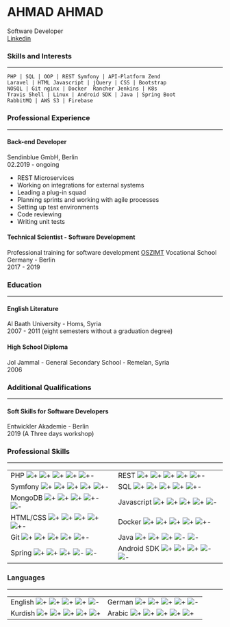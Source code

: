 # AHMAD AHMAD
Software Developer \
[Linkedin](https://www.linkedin.com/in/ahmadzano/)

### Skills and Interests

---
```angular2html
PHP | SQL | OOP | REST Symfony | API-Platform Zend
Laravel | HTML Javascript | jQuery | CSS | Bootstrap
NOSQL | Git nginx | Docker  Rancher Jenkins | K8s 
Travis Shell | Linux | Android SDK | Java | Spring Boot
RabbitMQ | AWS S3 | Firebase
```


### Professional Experience

---
#### Back-end Developer
Sendinblue GmbH, Berlin \
02.2019 - ongoing

- REST Microservices
- Working on integrations for external systems
- Leading a plug-in squad
- Planning sprints and working with agile processes
- Setting up test environments
- Code reviewing
- Writing unit tests

#### Technical Scientist - Software Development
Professional training for software development [OSZIMT](https://www.oszimt.de) Vocational School \
Germany - Berlin \
2017 - 2019


### Education 

---
#### English Literature
Al Baath University - Homs, Syria \
2007 - 2011 (eight semesters without a graduation degree)

#### High School Diploma
Jol Jammal - General Secondary School - Remelan, Syria \
2006

### Additional Qualifications

---
#### Soft Skills for Software Developers
Entwickler Akademie - Berlin\
2019 (A Three days workshop)


### Professional Skills

---

|                                                                                                                                                                                                                                                                                                                                           |                                                                                                                                                                                                                                                                                                                                         | 
|:------------------------------------------------------------------------------------------------------------------------------------------------------------------------------------------------------------------------------------------------------------------------------------------------------------------------------------------|:----------------------------------------------------------------------------------------------------------------------------------------------------------------------------------------------------------------------------------------------------------------------------------------------------------------------------------------|
| PHP ![+](https://icons.getbootstrap.com/assets/icons/star-fill.svg) ![+](https://icons.getbootstrap.com/assets/icons/star-fill.svg) ![+](https://icons.getbootstrap.com/assets/icons/star-fill.svg) ![+](https://icons.getbootstrap.com/assets/icons/star-fill.svg) ![+-](https://icons.getbootstrap.com/assets/icons/star-half.svg)      | REST  ![+](https://icons.getbootstrap.com/assets/icons/star-fill.svg) ![+](https://icons.getbootstrap.com/assets/icons/star-fill.svg) ![+](https://icons.getbootstrap.com/assets/icons/star-fill.svg) ![+](https://icons.getbootstrap.com/assets/icons/star-fill.svg) ![+-](https://icons.getbootstrap.com/assets/icons/star-half.svg)  |
| Symfony ![+](https://icons.getbootstrap.com/assets/icons/star-fill.svg) ![+](https://icons.getbootstrap.com/assets/icons/star-fill.svg) ![+](https://icons.getbootstrap.com/assets/icons/star-fill.svg) ![+](https://icons.getbootstrap.com/assets/icons/star-fill.svg) ![+-](https://icons.getbootstrap.com/assets/icons/star-half.svg)  | SQL  ![+](https://icons.getbootstrap.com/assets/icons/star-fill.svg) ![+](https://icons.getbootstrap.com/assets/icons/star-fill.svg) ![+](https://icons.getbootstrap.com/assets/icons/star-fill.svg) ![+](https://icons.getbootstrap.com/assets/icons/star-fill.svg) ![+-](https://icons.getbootstrap.com/assets/icons/star-half.svg)   |
| MongoDB ![+](https://icons.getbootstrap.com/assets/icons/star-fill.svg) ![+](https://icons.getbootstrap.com/assets/icons/star-fill.svg) ![+](https://icons.getbootstrap.com/assets/icons/star-fill.svg) ![+-](https://icons.getbootstrap.com/assets/icons/star-half.svg) ![-](https://icons.getbootstrap.com/assets/icons/star.svg)       | Javascript ![+](https://icons.getbootstrap.com/assets/icons/star-fill.svg) ![+](https://icons.getbootstrap.com/assets/icons/star-fill.svg) ![+](https://icons.getbootstrap.com/assets/icons/star-fill.svg) ![+](https://icons.getbootstrap.com/assets/icons/star-fill.svg) ![-](https://icons.getbootstrap.com/assets/icons/star.svg)   |
| HTML/CSS ![+](https://icons.getbootstrap.com/assets/icons/star-fill.svg) ![+](https://icons.getbootstrap.com/assets/icons/star-fill.svg) ![+](https://icons.getbootstrap.com/assets/icons/star-fill.svg) ![+](https://icons.getbootstrap.com/assets/icons/star-fill.svg) ![+-](https://icons.getbootstrap.com/assets/icons/star-half.svg) | Docker ![+](https://icons.getbootstrap.com/assets/icons/star-fill.svg) ![+](https://icons.getbootstrap.com/assets/icons/star-fill.svg) ![+](https://icons.getbootstrap.com/assets/icons/star-fill.svg) ![+](https://icons.getbootstrap.com/assets/icons/star-fill.svg) ![+-](https://icons.getbootstrap.com/assets/icons/star-half.svg) |
| Git ![+](https://icons.getbootstrap.com/assets/icons/star-fill.svg) ![+](https://icons.getbootstrap.com/assets/icons/star-fill.svg) ![+](https://icons.getbootstrap.com/assets/icons/star-fill.svg) ![+](https://icons.getbootstrap.com/assets/icons/star-fill.svg) ![+-](https://icons.getbootstrap.com/assets/icons/star-half.svg)      | Java ![+](https://icons.getbootstrap.com/assets/icons/star-fill.svg) ![+](https://icons.getbootstrap.com/assets/icons/star-fill.svg) ![+](https://icons.getbootstrap.com/assets/icons/star-fill.svg) ![-](https://icons.getbootstrap.com/assets/icons/star.svg) ![-](https://icons.getbootstrap.com/assets/icons/star.svg)              |
| Spring ![+](https://icons.getbootstrap.com/assets/icons/star-fill.svg) ![+](https://icons.getbootstrap.com/assets/icons/star-fill.svg) ![+](https://icons.getbootstrap.com/assets/icons/star-fill.svg) ![-](https://icons.getbootstrap.com/assets/icons/star.svg) ![-](https://icons.getbootstrap.com/assets/icons/star.svg)              | Android SDK ![+](https://icons.getbootstrap.com/assets/icons/star-fill.svg) ![+](https://icons.getbootstrap.com/assets/icons/star-fill.svg) ![+](https://icons.getbootstrap.com/assets/icons/star-fill.svg) ![-](https://icons.getbootstrap.com/assets/icons/star.svg) ![-](https://icons.getbootstrap.com/assets/icons/star.svg)       |

### Languages

---

|                                                                                                                                                                                                                                                                                                                                           |                                                                                                                                                                                                                                                                                                                                        | 
|:------------------------------------------------------------------------------------------------------------------------------------------------------------------------------------------------------------------------------------------------------------------------------------------------------------------------------------------|:---------------------------------------------------------------------------------------------------------------------------------------------------------------------------------------------------------------------------------------------------------------------------------------------------------------------------------------|
| English ![+](https://icons.getbootstrap.com/assets/icons/star-fill.svg) ![+](https://icons.getbootstrap.com/assets/icons/star-fill.svg) ![+](https://icons.getbootstrap.com/assets/icons/star-fill.svg) ![+](https://icons.getbootstrap.com/assets/icons/star-fill.svg) ![-](https://icons.getbootstrap.com/assets/icons/star.svg)        | German ![+](https://icons.getbootstrap.com/assets/icons/star-fill.svg) ![+](https://icons.getbootstrap.com/assets/icons/star-fill.svg) ![+](https://icons.getbootstrap.com/assets/icons/star-fill.svg) ![+](https://icons.getbootstrap.com/assets/icons/star-fill.svg) ![-](https://icons.getbootstrap.com/assets/icons/star.svg)      |
| Kurdish ![+](https://icons.getbootstrap.com/assets/icons/star-fill.svg) ![+](https://icons.getbootstrap.com/assets/icons/star-fill.svg) ![+](https://icons.getbootstrap.com/assets/icons/star-fill.svg) ![+](https://icons.getbootstrap.com/assets/icons/star-fill.svg) ![+](https://icons.getbootstrap.com/assets/icons/star-fill.svg)   | Arabic ![+](https://icons.getbootstrap.com/assets/icons/star-fill.svg) ![+](https://icons.getbootstrap.com/assets/icons/star-fill.svg) ![+](https://icons.getbootstrap.com/assets/icons/star-fill.svg) ![+](https://icons.getbootstrap.com/assets/icons/star-fill.svg) ![+](https://icons.getbootstrap.com/assets/icons/star-fill.svg) |
